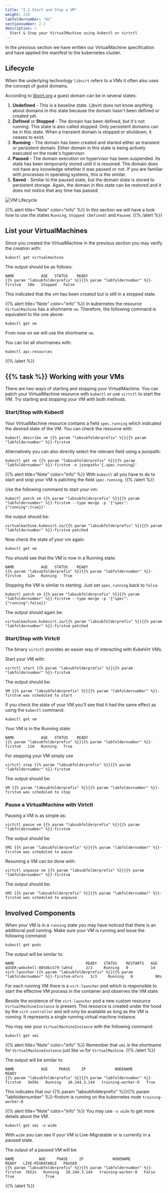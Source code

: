 ```yaml
---
title: "2.2 Start and Stop a VM"
weight: 220
labfoldernumber: "02"
sectionnumber: 2.2
description: >
  Start & Stop your VirtualMachine using kubectl or virtctl
---
```


In the previous section we have written our VirtualMachine specification and have applied the manifest to the kubernetes cluster.


## Lifecycle

When the underlying technology `libvirt` refers to a VMs it often also uses the concept of guest domains.

According to [libvirt.org](https://wiki.libvirt.org/VM_lifecycle.html) a guest domain can be in several states:

1. **Undefined** - This is a baseline state. Libvirt does not know anything about domains in this state because the domain hasn't been defined or created yet.
2. **Defined** or **Stopped** - The domain has been defined, but it's not running. This state is also called stopped. Only persistent domains can be in this state. When a transient domain is stopped or shutdown, it ceases to exist.
3. **Running** - The domain has been created and started either as transient or persistent domain. Either domain in this state is being actively executed on the node's hypervisor.
4. **Paused** - The domain execution on hypervisor has been suspended. Its state has been temporarily stored until it is resumed. The domain does not have any knowledge whether it was paused or not. If you are familiar with processes in operating systems, this is the similar.
5. **Saved** - Similar to the paused state, but the domain state is stored to persistent storage. Again, the domain in this state can be restored and it does not notice that any time has passed.

![VM Lifecycle](../vm_lifecycle_graph.png)

{{% alert title="Note" color="info" %}}
In this section we will have a look how to use the states `Running`, `Stopped (Defined)` and `Paused`.
{{% /alert %}}


## List your VirtualMachines

Since you created the VirtualMachine in the previous section you may verify the creation with:

```shell
kubectl get virtualmachine
```

The output should be as follows:

```shell
NAME            AGE   STATUS    READY
{{% param "labsubfolderprefix" %}}{{% param "labfoldernumber" %}}-firstvm   10m   Stopped   False
```

This indicated that the vm has been created but is still in a stopped state.

{{% alert title="Note" color="info" %}}
In kubernetes the resource `VirtualMachine` has a shortname `vm`. Therefore, the following command is equivalent to the one above:

```shell
kubectl get vm
```

From now on we will use the shortname `vm`.

You can list all shortnames with:

```shell
kubectl api-resources
```
{{% /alert %}}


## {{% task %}} Working with your VMs

There are two ways of starting and stopping your VirtualMachine. You can patch your VirtualMachine resource with `kubectl` or use `virtctl` to
start the VM. Try starting and stopping your VM with both methods.


### Start/Stop with Kubectl

Your VirtualMachine resource contains a field `spec.running` which indicated the desired state of the VM. You can check
the resource with:

```shell
kubectl describe vm {{% param "labsubfolderprefix" %}}{{% param "labfoldernumber" %}}-firstvm
```

Alternatively you can also directly select the relevant field using a jsonpath:

```shell
kubectl get vm {{% param "labsubfolderprefix" %}}{{% param "labfoldernumber" %}}-firstvm -o jsonpath='{.spec.running}'
```

{{% alert title="Note" color="info" %}}
With `kubectl` all you have to do to start and stop your VM is patching the field `spec.running`.
{{% /alert %}}

Use the following command to start your vm:

```shell
kubectl patch vm {{% param "labsubfolderprefix" %}}{{% param "labfoldernumber" %}}-firstvm --type merge -p '{"spec":{"running":true}}'
```

the output should be:

```shell
virtualmachine.kubevirt.io/{{% param "labsubfolderprefix" %}}{{% param "labfoldernumber" %}}-firstvm patched
```

Now check the state of your vm again:

```shell
kubectl get vm
```

You should see that the VM is now in a Running state:

```shell
NAME            AGE   STATUS    READY
{{% param "labsubfolderprefix" %}}{{% param "labfoldernumber" %}}-firstvm   11m   Running   True
```

Stopping the VM is similar to starting. Just set `spec.running` back to `false`:
```shell
kubectl patch vm {{% param "labsubfolderprefix" %}}{{% param "labfoldernumber" %}}-firstvm --type merge -p '{"spec":{"running":false}}'
```

The output should again be:

```shell
virtualmachine.kubevirt.io/{{% param "labsubfolderprefix" %}}{{% param "labfoldernumber" %}}-firstvm patched
```


### Start/Stop with Virtctl

The binary `virtctl` provides an easier way of interacting with KubeVirt VMs.

Start your VM with:
```shell
virtctl start {{% param "labsubfolderprefix" %}}{{% param "labfoldernumber" %}}-firstvm
```

The output should be:

```shell
VM {{% param "labsubfolderprefix" %}}{{% param "labfoldernumber" %}}-firstvm was scheduled to start
```

If you check the state of your VM you'll see that it had the same effect as using the `kubectl` command:

```shell
kubectl get vm
```

Your VM is in the Running state:

```shell
NAME            AGE   STATUS    READY
{{% param "labsubfolderprefix" %}}{{% param "labfoldernumber" %}}-firstvm   11m   Running   True
```

For stopping your VM simply use
```shell
virtctl stop {{% param "labsubfolderprefix" %}}{{% param "labfoldernumber" %}}-firstvm
```

The output should be:

```shell
VM {{% param "labsubfolderprefix" %}}{{% param "labfoldernumber" %}}-firstvm was scheduled to stop
```


### Pause a VirtualMachine with Virtctl

Pausing a VM is as simple as:
```shell
virtctl pause vm {{% param "labsubfolderprefix" %}}{{% param "labfoldernumber" %}}-firstvm
```

The output should be:

```shell
VMI {{% param "labsubfolderprefix" %}}{{% param "labfoldernumber" %}}-firstvm was scheduled to pause
```

Resuming a VM can be done with:
```shell
virtctl unpause vm {{% param "labsubfolderprefix" %}}{{% param "labfoldernumber" %}}-firstvm
```

The output should be:

```shell
VMI {{% param "labsubfolderprefix" %}}{{% param "labfoldernumber" %}}-firstvm was scheduled to unpause
```


## Involved Components

When your VM is in a `running` state you may have noticed that there is an additional pod running. Make sure your VM is
running and issue the following command:

```shell
kubectl get pods
```

The output will be similar to:
```shell
NAME                                READY   STATUS    RESTARTS   AGE
$USER-webshell-885dbc579-lwhtd      2/2     Running   0          1d
virt-launcher-{{% param "labsubfolderprefix" %}}{{% param "labfoldernumber" %}}-firstvm-mfxrs   3/3     Running   0          90s
```

For each running VM there is a `virt-launcher` pod which is responsible to start the effective VM process in the
container and observes the VM state.

Beside the existence of the `virt-launcher` pod a new custom resource `VirtualMachineInstance` is present. This resource is
created under the hood by the `virt-controller` and will only be available as long as the VM is running. It represents a
single running virtual machine instance.

You may see your `VirtualMachineInstance` with the following command:

```shell
kubectl get vmi 
```

{{% alert title="Note" color="info" %}}
Remember that `vmi` is the shortname for `VirtualMachineInstance` just like `vm` for `VirtualMachine`.
{{% /alert %}}

The output will be similar to:
```shell
NAME            AGE     PHASE     IP             NODENAME            READY
{{% param "labsubfolderprefix" %}}{{% param "labfoldernumber" %}}-firstvm   3m59s   Running   10.244.3.144   training-worker-0   True
```

This indicates that our {{% param "labsubfolderprefix" %}}{{% param "labfoldernumber" %}}-firstvm is running on the kubernetes node `training-worker-0`

{{% alert title="Note" color="info" %}}
You may use `-o wide` to get more details about the VM.

```shell
kubectl get vmi -o wide
```

With `wide` you can see if your VM is Live-Migratable or is currently in a paused state.

The output of a paused VM will be:

```shell
NAME           AGE     PHASE     IP             NODENAME            READY   LIVE-MIGRATABLE   PAUSED
{{% param "labsubfolderprefix" %}}{{% param "labfoldernumber" %}}-firstvm  7m52s   Running   10.244.3.144   training-worker-0   False   True              True
```
{{% /alert %}}
